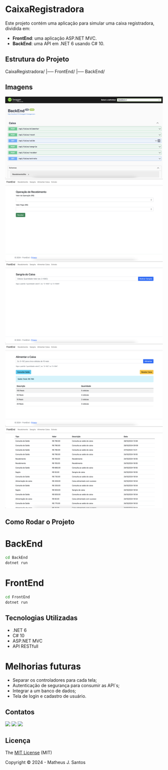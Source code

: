 # CaixaRegistradora

Este projeto contém uma aplicação para simular uma caixa registradora, dividida em:

- **FrontEnd**: uma aplicação ASP.NET MVC.
- **BackEnd**: uma API em .NET 6 usando C# 10.

## Estrutura do Projeto
CaixaRegistradora/ |── FrontEnd/ |── BackEnd/

## Imagens

![Imagem 1](https://github.com/Matheusjkl35647/CaixaRegistradora/blob/main/ImagensProjeto/Backend.png)
![Imagem 2](https://github.com/Matheusjkl35647/CaixaRegistradora/blob/main/ImagensProjeto/FrontEnd1.png)
![Imagem 3](https://github.com/Matheusjkl35647/CaixaRegistradora/blob/main/ImagensProjeto/FrontEnd2.png)
![Imagem 4](https://github.com/Matheusjkl35647/CaixaRegistradora/blob/main/ImagensProjeto/FrontEnd3.png)
![Imagem 5](https://github.com/Matheusjkl35647/CaixaRegistradora/blob/main/ImagensProjeto/FrontEnd4.png)

## Como Rodar o Projeto

# BackEnd
```bash
cd BackEnd
dotnet run
```

# FrontEnd
```bash
cd FrontEnd
dotnet run
```

## Tecnologias Utilizadas
- .NET 6
- C# 10
- ASP.NET MVC
- API RESTfull

# Melhorias futuras
- Separar os controladores para cada tela;
- Autenticação de segurança para consumir as API`s;
- Integrar a um banco de dados;
- Tela de login e cadastro de usuário.

## Contatos
<div>
<a href="https://instagram.com/matheusjhonathan" target="_blank"><img loading="lazy" src="https://img.shields.io/badge/-Instagram-%23E4405F?style=for-the-badge&logo=instagram&logoColor=white" target="_blank"></a>
<a href = "mailto:contato@matheusjhonathan445@gmail.com"><img loading="lazy" src="https://img.shields.io/badge/Gmail-D14836?style=for-the-badge&logo=gmail&logoColor=white" target="_blank"></a>
<a href="https://www.linkedin.com/in/matheus-jhonatan-santos" target="_blank"><img loading="lazy" src="https://img.shields.io/badge/-LinkedIn-%230077B5?style=for-the-badge&logo=linkedin&logoColor=white" target="_blank"></a>   
</div>

## Licença 

The [MIT License]() (MIT)

Copyright :copyright: 2024 - Matheus J. Santos

